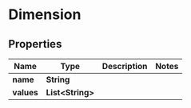 # Dimension

## Properties
| Name       | Type                   | Description | Notes |
| ---------- | ---------------------- | ----------- | ----- |
| **name**   | **String**             |             |
| **values** | **List&lt;String&gt;** |             |
